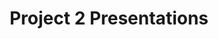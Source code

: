 ---
layout: module
title: "Project 2 Presentations"
type: topic
num: 11
draft: 1
start_date: 2025-04-29
activities:
    - start_date: "2025-04-29"
      title: Each group will present their final project
      type: activity
      draft: 1
exams: [2]
---